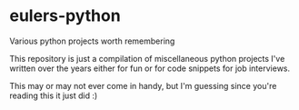 # eulers-python
Various python projects worth remembering

This repository is just a compilation of miscellaneous python projects I've written over the years either for fun or for code snippets for job interviews.

This may or may not ever come in handy, but I'm guessing since you're reading this it just did :)
